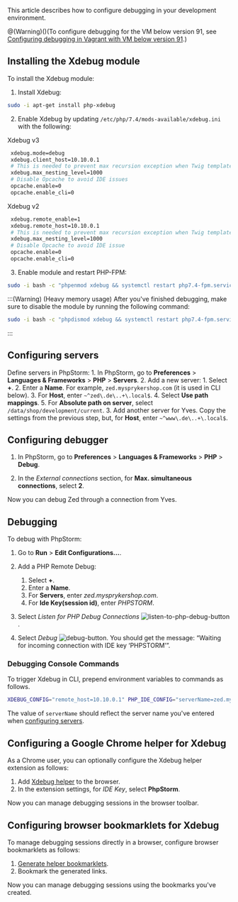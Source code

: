 This article describes how to configure debugging in your development environment.

@(Warning)()(To configure debugging for the VM below version 91, see [Configuring debugging in Vagrant with VM below version 91](https://documentation.spryker.com/debugging-setup-prior-vm91).)

## Installing the Xdebug module
To install the Xdebug module:

1. Install Xdebug:

```bash
sudo -i apt-get install php-xdebug
```

2. Enable Xdebug by updating `/etc/php/7.4/mods-available/xdebug.ini` with the following:

Xdebug v3

```bash
 xdebug.mode=debug
 xdebug.client_host=10.10.0.1
 # This is needed to prevent max recursion exception when Twig templates are very complicated
 xdebug.max_nesting_level=1000
 # Disable Opcache to avoid IDE issues
 opcache.enable=0
 opcache.enable_cli=0
```

Xdebug v2

```bash
 xdebug.remote_enable=1
 xdebug.remote_host=10.10.0.1
 # This is needed to prevent max recursion exception when Twig templates are very complicated
 xdebug.max_nesting_level=1000
 # Disable Opcache to avoid IDE issue
 opcache.enable=0
 opcache.enable_cli=0
```


3. Enable module and restart PHP-FPM:

```bash
sudo -i bash -c "phpenmod xdebug && systemctl restart php7.4-fpm.service"
```

:::(Warning) (Heavy memory usage)
After you've finished debugging, make sure to disable the module by running the following command:
```bash
sudo -i bash -c "phpdismod xdebug && systemctl restart php7.4-fpm.service"
```
:::

## Configuring servers

Define servers in PhpStorm:
    1. In PhpStorm, go to **Preferences** > **Languages & Frameworks** > **PHP** > **Servers**. 
    2. Add a new server:
        1. Select **+**.
        2. Enter a **Name**. For example, `zed.mysprykershop.com` (it is used in CLI below).
        3. For **Host**, enter `~^zed\.de\..+\.local$`.
        4. Select **Use path mappings**.
        5. For **Absolute path on server**, select `/data/shop/development/current`.
    3. Add another server for Yves. Copy the settings from the previous step, but, for **Host**, enter `~^www\.de\..+\.local$`.


## Configuring debugger

1. In PhpStorm, go to **Preferences** > **Languages & Frameworks** > **PHP** > **Debug**.

2. In the *External connections* section, for **Max. simultaneous connections**, select **2**.

Now you can debug Zed through a connection from Yves.

## Debugging

To debug with PhpStorm:

1. Go to **Run** > **Edit Configurations…**.
2. Add a PHP Remote Debug:
    1.  Select **+**.
    2. Enter a **Name**.
    3. For **Servers**, enter *zed.mysprykershop.com*.
    4. For **Ide Key(session id)**, enter *PHPSTORM*.
3. Select *Listen for PHP Debug Connections* ![listen-to-php-debug-button](https://spryker.s3.eu-central-1.amazonaws.com/docs/Developer+Guide/Installation/Debugging/Configuring+debugging+in+Vagrant/listen-php-debug-connections.png). 


4. Select *Debug* ![debug-button](https://spryker.s3.eu-central-1.amazonaws.com/docs/Developer+Guide/Installation/Debugging/Configuring+debugging+in+Vagrant/debug-button.png). You should get the message: “Waiting for incoming connection with IDE key ‘PHPSTORM’”.

### Debugging Console Commands

To trigger Xdebug in CLI, prepend environment variables to commands as follows.

```bash
XDEBUG_CONFIG="remote_host=10.10.0.1" PHP_IDE_CONFIG="serverName=zed.mysprykershop.com" vendor/bin/console <command>
```

The value of `serverName` should reflect the server name you've entered when [configuring servers](#configuring-servers).

## Configuring a Google Chrome helper for Xdebug

As a Chrome user, you can optionally configure the Xdebug helper extension as follows: 

1. Add [Xdebug helper](https://chrome.google.com/webstore/detail/xdebug-helper/eadndfjplgieldjbigjakmdgkmoaaaoc?hl=en) to the browser.
2. In the extension settings, for *IDE Key*, select **PhpStorm**.

Now you can manage debugging sessions in the browser toolbar.

## Configuring browser bookmarklets for Xdebug

To manage debugging sessions directly in a browser, configure browser bookmarklets as follows:
1. [Generate helper bookmarklets](http://www.jetbrains.com/phpstorm/marklets/). 
2. Bookmark the generated links. 

Now you can manage debugging sessions using the bookmarks you've created. 
